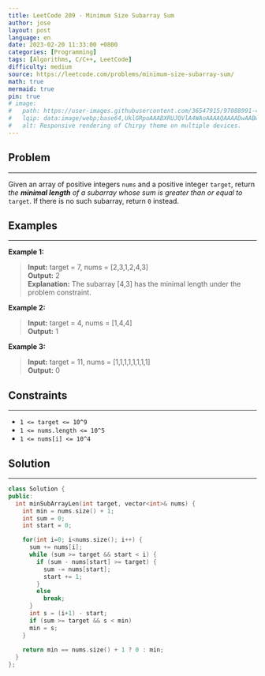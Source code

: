 ```yaml
---
title: LeetCode 209 - Minimum Size Subarray Sum
author: jose
layout: post
language: en 
date: 2023-02-20 11:33:00 +0800
categories: [Programming]
tags: [Algorithms, C/C++, LeetCode]
difficulty: medium
source: https://leetcode.com/problems/minimum-size-subarray-sum/
math: true
mermaid: true
pin: true
# image:
#   path: https://user-images.githubusercontent.com/36547915/97088991-45da5d00-1652-11eb-900f-80d106540f4f.png
#   lqip: data:image/webp;base64,UklGRpoAAABXRUJQVlA4WAoAAAAQAAAADwAABwAAQUxQSDIAAAARL0AmbZurmr57yyIiqE8oiG0bejIYEQTgqiDA9vqnsUSI6H+oAERp2HZ65qP/VIAWAFZQOCBCAAAA8AEAnQEqEAAIAAVAfCWkAALp8sF8rgRgAP7o9FDvMCkMde9PK7euH5M1m6VWoDXf2FkP3BqV0ZYbO6NA/VFIAAAA
#   alt: Responsive rendering of Chirpy theme on multiple devices.
--- 
```

## Problem
---
Given an array of positive integers `nums` and a positive integer `target`, return *the **minimal length** of a subarray whose sum is greater than or equal to* `target`. If there is no such subarray, return `0` instead.

## Examples
---
**Example 1:**  
>**Input:** target = 7, nums = [2,3,1,2,4,3]  
>**Output:** 2  
>**Explanation:** The subarray [4,3] has the minimal length under the problem constraint.

**Example 2:**  
>**Input:** target = 4, nums = [1,4,4]  
>**Output:** 1

**Example 3:**  
>**Input:** target = 11, nums = [1,1,1,1,1,1,1,1]  
>**Output:** 0

## Constraints
---
- `1 <= target <= 10^9`  
- `1 <= nums.length <= 10^5`  
- `1 <= nums[i] <= 10^4`

## Solution
---
```c++
class Solution {
public:
  int minSubArrayLen(int target, vector<int>& nums) {
    int min = nums.size() + 1;
    int sum = 0;
    int start = 0;

    for(int i=0; i<nums.size(); i++) {
      sum += nums[i];
      while (sum >= target && start < i) {
        if (sum - nums[start] >= target) {
          sum -= nums[start];
          start += 1; 
        }
        else
          break;
      }
      int s = (i+1) - start;
      if (sum >= target && s < min)
      min = s;   
    }
      
    return min == nums.size() + 1 ? 0 : min;
  }
};
```
